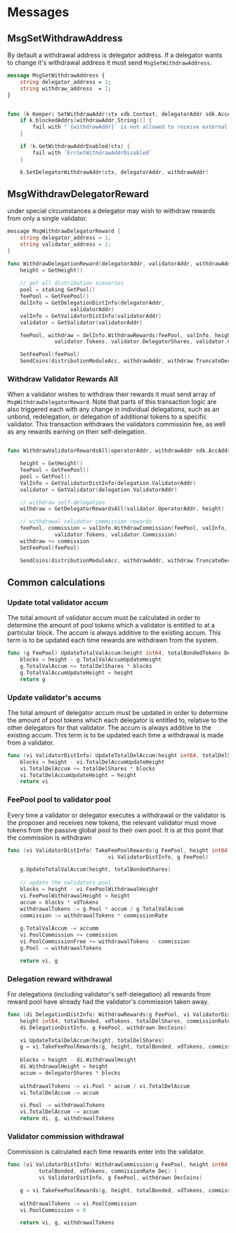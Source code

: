 <!--
order: 4
-->

# Messages

## MsgSetWithdrawAddress

By default a withdrawal address is delegator address. If a delegator wants to change it's
withdrawal address it must send `MsgSetWithdrawAddress`.

```proto
message MsgSetWithdrawAddress {
    string delegator_address = 1;
    string withdraw_address  = 2;
}
```
```go

func (k Keeper) SetWithdrawAddr(ctx sdk.Context, delegatorAddr sdk.AccAddress, withdrawAddr sdk.AccAddress) error 
	if k.blockedAddrs[withdrawAddr.String()] {
		fail with "`{withdrawAddr}` is not allowed to receive external funds"
	}

	if !k.GetWithdrawAddrEnabled(ctx) {
		fail with `ErrSetWithdrawAddrDisabled`
	}

	k.SetDelegatorWithdrawAddr(ctx, delegatorAddr, withdrawAddr)
```

## MsgWithdrawDelegatorReward

under special circumstances a delegator may wish to withdraw rewards from only
a single validator. 

```go
message MsgWithdrawDelegatorReward {
    string delegator_address = 1;
    string validator_address = 2;
}

func WithdrawDelegationReward(delegatorAddr, validatorAddr, withdrawAddr sdk.AccAddress) 
    height = GetHeight()
    
    // get all distribution scenarios
    pool = staking.GetPool() 
    feePool = GetFeePool() 
    delInfo = GetDelegationDistInfo(delegatorAddr,
                    validatorAddr)
    valInfo = GetValidatorDistInfo(validatorAddr)
    validator = GetValidator(validatorAddr)

    feePool, withdraw = delInfo.WithdrawRewards(feePool, valInfo, height, pool.BondedTokens, 
               validator.Tokens, validator.DelegatorShares, validator.Commission)

    SetFeePool(feePool) 
    SendCoins(distributionModuleAcc, withdrawAddr, withdraw.TruncateDecimal())
```


### Withdraw Validator Rewards All

When a validator wishes to withdraw their rewards it must send
array of `MsgWithdrawDelegatorReward`. Note that parts of this transaction logic are also
triggered each with any change in individual delegations, such as an unbond,
redelegation, or delegation of additional tokens to a specific validator. This
transaction withdraws the validators commission fee, as well as any rewards
earning on their self-delegation.

```go

func WithdrawValidatorRewardsAll(operatorAddr, withdrawAddr sdk.AccAddress)

    height = GetHeight()
    feePool = GetFeePool() 
    pool = GetPool() 
    ValInfo = GetValidatorDistInfo(delegation.ValidatorAddr)
    validator = GetValidator(delegation.ValidatorAddr)

    // withdraw self-delegation
    withdraw = GetDelegatorRewardsAll(validator.OperatorAddr, height)

    // withdrawal validator commission rewards
    feePool, commission = valInfo.WithdrawCommission(feePool, valInfo, height, pool.BondedTokens, 
               validator.Tokens, validator.Commission)
    withdraw += commission
    SetFeePool(feePool) 

    SendCoins(distributionModuleAcc, withdrawAddr, withdraw.TruncateDecimal())
```

## Common calculations 

### Update total validator accum

The total amount of validator accum must be calculated in order to determine
the amount of pool tokens which a validator is entitled to at a particular
block. The accum is always additive to the existing accum. This term is to be
updated each time rewards are withdrawn from the system. 

```go
func (g FeePool) UpdateTotalValAccum(height int64, totalBondedTokens Dec) FeePool
    blocks = height - g.TotalValAccumUpdateHeight
    g.TotalValAccum += totalDelShares * blocks
    g.TotalValAccumUpdateHeight = height
    return g
```

### Update validator's accums

The total amount of delegator accum must be updated in order to determine the
amount of pool tokens which each delegator is entitled to, relative to the
other delegators for that validator. The accum is always additive to
the existing accum. This term is to be updated each time a
withdrawal is made from a validator. 

``` go
func (vi ValidatorDistInfo) UpdateTotalDelAccum(height int64, totalDelShares Dec) ValidatorDistInfo
    blocks = height - vi.TotalDelAccumUpdateHeight
    vi.TotalDelAccum += totalDelShares * blocks
    vi.TotalDelAccumUpdateHeight = height
    return vi
```

### FeePool pool to validator pool

Every time a validator or delegator executes a withdrawal or the validator is
the proposer and receives new tokens, the relevant validator must move tokens
from the passive global pool to their own pool. It is at this point that the
commission is withdrawn

```go
func (vi ValidatorDistInfo) TakeFeePoolRewards(g FeePool, height int64, totalBonded, vdTokens, commissionRate Dec) (
                                vi ValidatorDistInfo, g FeePool)

    g.UpdateTotalValAccum(height, totalBondedShares)
    
    // update the validators pool
    blocks = height - vi.FeePoolWithdrawalHeight
    vi.FeePoolWithdrawalHeight = height
    accum = blocks * vdTokens
    withdrawalTokens := g.Pool * accum / g.TotalValAccum 
    commission := withdrawalTokens * commissionRate
    
    g.TotalValAccum -= accumm
    vi.PoolCommission += commission
    vi.PoolCommissionFree += withdrawalTokens - commission
    g.Pool -= withdrawalTokens

    return vi, g
```


### Delegation reward withdrawal

For delegations (including validator's self-delegation) all rewards from reward
pool have already had the validator's commission taken away.

```go
func (di DelegationDistInfo) WithdrawRewards(g FeePool, vi ValidatorDistInfo,
    height int64, totalBonded, vdTokens, totalDelShares, commissionRate Dec) (
    di DelegationDistInfo, g FeePool, withdrawn DecCoins)

    vi.UpdateTotalDelAccum(height, totalDelShares) 
    g = vi.TakeFeePoolRewards(g, height, totalBonded, vdTokens, commissionRate) 
    
    blocks = height - di.WithdrawalHeight
    di.WithdrawalHeight = height
    accum = delegatorShares * blocks 
     
    withdrawalTokens := vi.Pool * accum / vi.TotalDelAccum
    vi.TotalDelAccum -= accum

    vi.Pool -= withdrawalTokens
    vi.TotalDelAccum -= accum
    return di, g, withdrawalTokens

```

### Validator commission withdrawal

Commission is calculated each time rewards enter into the validator.

```go
func (vi ValidatorDistInfo) WithdrawCommission(g FeePool, height int64, 
          totalBonded, vdTokens, commissionRate Dec) (
          vi ValidatorDistInfo, g FeePool, withdrawn DecCoins)

    g = vi.TakeFeePoolRewards(g, height, totalBonded, vdTokens, commissionRate) 
    
    withdrawalTokens := vi.PoolCommission 
    vi.PoolCommission = 0

    return vi, g, withdrawalTokens
```
